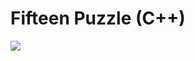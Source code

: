 <h1>Fifteen Puzzle (C++)</h1>

<img src='https://user-images.githubusercontent.com/47938513/107566476-6547c680-6bfe-11eb-8eff-3257057fcf5c.png'/>
